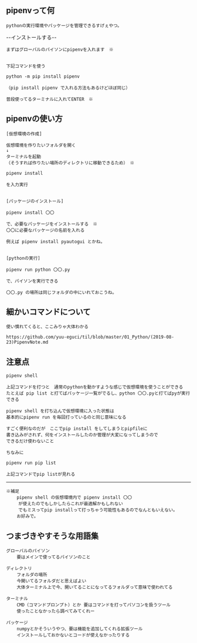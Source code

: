 ## pipenvって何

	pythonの実行環境やパッケージを管理できるすげぇやつ。

--インストールする--

	まずはグローバルのパイソンにpipenvを入れます　※


	下記コマンドを使う

	python -m pip install pipenv

	（pip install pipenv で入れる方法もあるけどほぼ同じ）

	普段使ってるターミナルに入れてENTER　※




## pipenvの使い方

	[仮想環境の作成]

	仮想環境を作りたいフォルダを開く
	↓
	ターミナルを起動
	（そうすれば作りたい場所のディレクトリに移動できるため）　※

	pipenv install

	を入力実行


	[パッケージのインストール]

	pipenv install 〇〇 

	で、必要なパッケージをインストールする　※
	〇〇に必要なパッケージの名前を入れる

	例えば pipenv install pyautogui とかね。


	[pythonの実行]

	pipenv run python 〇〇.py

	で、パイソンを実行できる

	〇〇.py の場所は同じフォルダの中にいれておこうね。




## 細かいコマンドについて

	使い慣れてくると、ここみりゃ大体わかる

	https://github.com/yuu-eguci/til/blob/master/01_Python/(2019-08-23)PipenvNote.md


## 注意点

	pipenv shell

	上記コマンドを打つと　通常のpythonを動かすような感じで仮想環境を使うことができる
	たとえば pip list と打てばパッケージ一覧がでるし、python 〇〇.pyと打てばpyが実行できる

	pipenv shell を打ち込んで仮想環境に入った状態は
	基本的にpipenv run を毎回打っているのと同じ意味になる

	すごく便利なのだが　ここでpip install をしてしまうとpipfileに
	書き込みがされず、何をインストールしたのか管理が大変になってしまうので
	できるだけ使わないこと

	ちなみに

	pipenv run pip list

	上記コマンドでpip listが見れる

---------------------------------------------------------------------------------------

	※補足	
		pipenv shell の仮想環境内で pipenv install 〇〇
	　	が使えたのでもしかしたらこれが最適解かもしれない
	　	でもミスってpip installって打っちゃう可能性もあるのでなんともいえない。
		お好みで。


## つまづきやすそうな用語集

	グローバルのパイソン
		要はメインで使ってるパイソンのこと

	ディレクトリ
		フォルダの場所
		今開いてるフォルダだと思えばよい
		大体ターミナル上で今、開いてることになってるフォルダって意味で使われてる

	ターミナル
		CMD（コマンドプロンプト）とか 要はコマンドを打ってパソコンを扱うツール
		使ったことなかったら調べてみてくれー

	パッケージ
		numpyとかそういうやつ、要は機能を追加してくれる拡張ツール
		インストールしておかないとコードが使えなかったりする
